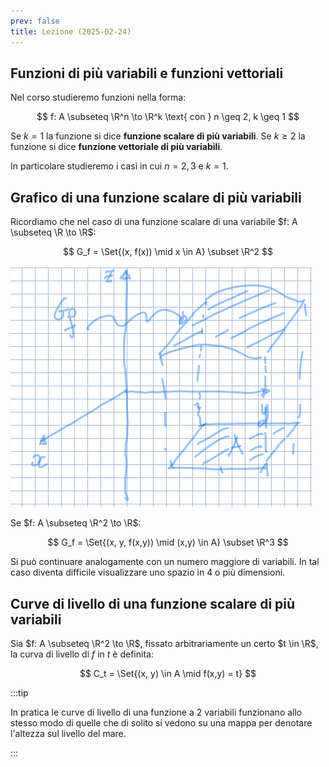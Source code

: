 ```yaml
---
prev: false
title: Lezione (2025-02-24)
---
```


## Funzioni di più variabili e funzioni vettoriali

Nel corso studieremo funzioni nella forma:

$$
f: A \subseteq \R^n \to \R^k \text{ con } n \geq 2, k \geq 1
$$

Se $k = 1$ la funzione si dice **funzione scalare di più variabili**. Se
$k \geq 2$ la funzione si dice **funzione vettoriale di più variabili**.

In particolare studieremo i casi in cui $n = 2,3$ e $k = 1$.

## Grafico di una funzione scalare di più variabili

Ricordiamo che nel caso di una funzione scalare di una variabile
$f: A \subseteq \R \to \R$:

$$
G_f = \Set{(x, f(x)) \mid x \in A} \subset \R^2
$$

![Grafico di una funzione a 2 variabili](../../../../../images/analisi-2/grafico-funzione-2-variabili.png)

Se $f: A \subseteq \R^2 \to \R$:

$$
G_f = \Set{(x, y, f(x,y)) \mid (x,y) \in A} \subset \R^3
$$

Si può continuare analogamente con un numero maggiore di variabili. In tal caso
diventa difficile visualizzare uno spazio in 4 o più dimensioni.

## Curve di livello di una funzione scalare di più variabili

Sia $f: A \subseteq \R^2 \to \R$, fissato arbitrariamente un certo $t \in \R$,
la curva di livello di $f$ in $t$ è definita:

$$
C_t = \Set{(x, y) \in A \mid f(x,y) = t}
$$

:::tip

In pratica le curve di livello di una funzione a 2 variabili funzionano allo
stesso modo di quelle che di solito si vedono su una mappa per denotare
l'altezza sul livello del mare.

:::
